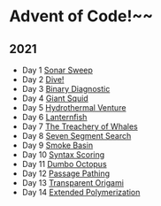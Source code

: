 # Advent of Code!~~

## 2021

- Day 1 [Sonar Sweep](./src/_2021/day1)
- Day 2 [Dive!](./src/_2021/day2)
- Day 3 [Binary Diagnostic](./src/_2021/day3)
- Day 4 [Giant Squid](./src/_2021/day4)
- Day 5 [Hydrothermal Venture](./src/_2021/day5)
- Day 6 [Lanternfish](./src/_2021/day6)
- Day 7 [The Treachery of Whales](./src/_2021/day7)
- Day 8 [Seven Segment Search](./src/_2021/day8)
- Day 9 [Smoke Basin](./src/_2021/day9)
- Day 10 [Syntax Scoring](./src/_2021/day10)
- Day 11 [Dumbo Octopus](./src/_2021/day11)
- Day 12 [Passage Pathing](./src/_2021/day12)
- Day 13 [Transparent Origami](./src/_2021/day13)
- Day 14 [Extended Polymerization](./src/_2021/day14)






